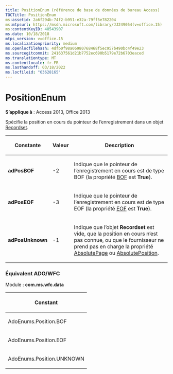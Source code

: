 ```yaml
---
title: PositionEnum (référence de base de données de bureau Access)
TOCTitle: PositionEnum
ms:assetid: 2a6f294b-74f2-b951-e32a-79ff5e782204
ms:mtpsurl: https://msdn.microsoft.com/library/JJ249054(v=office.15)
ms:contentKeyID: 48543907
ms.date: 10/18/2018
mtps_version: v=office.15
ms.localizationpriority: medium
ms.openlocfilehash: 4dfb0f98a06980768468f5ec957b490bc4f49e23
ms.sourcegitcommit: 241637561d21b7752ec690b5179e72b6703eaced
ms.translationtype: MT
ms.contentlocale: fr-FR
ms.lasthandoff: 03/18/2022
ms.locfileid: "63628165"
---
```

# <a name="positionenum"></a>PositionEnum

**S’applique à** : Access 2013, Office 2013

Spécifie la position en cours du pointeur de l’enregistrement dans un objet [Recordset](recordset-object-ado.md).


<table>
<colgroup>
<col />
<col />
<col />
</colgroup>
<thead>
<tr class="header">
<th><p>Constante</p></th>
<th><p>Valeur</p></th>
<th><p>Description</p></th>
</tr>
</thead>
<tbody>
<tr class="odd">
<td><p><strong>adPosBOF</strong></p></td>
<td><p>-2</p></td>
<td><p>Indique que le pointeur de l’enregistrement en cours est de type BOF (la propriété <a href="bof-eof-properties-ado.md">BOF</a> est <strong>True</strong>).</p></td>
</tr>
<tr class="even">
<td><p><strong>adPosEOF</strong></p></td>
<td><p>-3</p></td>
<td><p>Indique que le pointeur de l’enregistrement en cours est de type EOF (la propriété <a href="bof-eof-properties-ado.md">EOF</a> est <strong>True</strong>).</p></td>
</tr>
<tr class="odd">
<td><p><strong>adPosUnknown</strong></p></td>
<td><p>-1</p></td>
<td><p>Indique que l’objet <strong>Recordset</strong> est vide, que la position en cours n’est pas connue, ou que le fournisseur ne prend pas en charge la propriété <a href="absolutepage-property-ado.md">AbsolutePage</a> ou <a href="absoluteposition-property-ado.md">AbsolutePosition</a>.</p></td>
</tr>
</tbody>
</table>


### <a name="adowfc-equivalent"></a>Équivalent ADO/WFC

Module : **com.ms.wfc.data**

<table>
<colgroup>
<col />
</colgroup>
<thead>
<tr class="header">
<th><p>Constant</p></th>
</tr>
</thead>
<tbody>
<tr class="odd">
<td><p>AdoEnums.Position.BOF</p></td>
</tr>
<tr class="even">
<td><p>AdoEnums.Position.EOF</p></td>
</tr>
<tr class="odd">
<td><p>AdoEnums.Position.UNKNOWN</p></td>
</tr>
</tbody>
</table>

